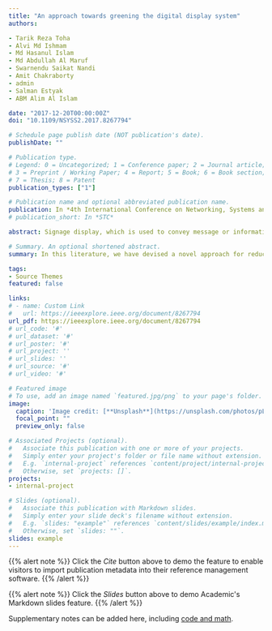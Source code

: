 ```yaml
---
title: "An approach towards greening the digital display system"
authors:

- Tarik Reza Toha 
- Alvi Md Ishmam 
- Md Hasanul Islam 
- Md Abdullah Al Maruf
- Swarnendu Saikat Nandi
- Amit Chakraborty
- admin
- Salman Estyak
- ABM Alim Al Islam 

date: "2017-12-20T00:00:00Z"
doi: "10.1109/NSYSS2.2017.8267794"

# Schedule page publish date (NOT publication's date).
publishDate: ""

# Publication type.
# Legend: 0 = Uncategorized; 1 = Conference paper; 2 = Journal article;
# 3 = Preprint / Working Paper; 4 = Report; 5 = Book; 6 = Book section;
# 7 = Thesis; 8 = Patent
publication_types: ["1"]

# Publication name and optional abbreviated publication name.
publication: In *4th International Conference on Networking, Systems and Security (NSysS)*
# publication_short: In *STC*

abstract: Signage display, which is used to convey message or information, has evolved from conventional to digital display. Conventional signage which may be hand written or printed papers are being wiped out by digital displays used by industries because of its attractive features of efficient involvement of consumers. However, extensive use of digital signage displays contributes a notable amount of power consumption (about 1000W for a 14inch × 48inch display) of a region. In this literature, we have devised a novel approach for reducing power consumption of digital signage as well as satisfying human visibility by exploiting duty cycle. Our proposed technique is capable of relinquishing a significant amount (about 14.54% in comparison with existing display system) of power consumption occurred by digital display by keeping an eye on expected human vision.

# Summary. An optional shortened abstract.
summary: In this literature, we have devised a novel approach for reducing power consumption of digital signage as well as satisfying human visibility by exploiting duty cycle.

tags:
- Source Themes
featured: false

links:
# - name: Custom Link
#   url: https://ieeexplore.ieee.org/document/8267794
url_pdf: https://ieeexplore.ieee.org/document/8267794
# url_code: '#'
# url_dataset: '#'
# url_poster: '#'
# url_project: ''
# url_slides: ''
# url_source: '#'
# url_video: '#'

# Featured image
# To use, add an image named `featured.jpg/png` to your page's folder. 
image:
  caption: 'Image credit: [**Unsplash**](https://unsplash.com/photos/pLCdAaMFLTE)'
  focal_point: ""
  preview_only: false

# Associated Projects (optional).
#   Associate this publication with one or more of your projects.
#   Simply enter your project's folder or file name without extension.
#   E.g. `internal-project` references `content/project/internal-project/index.md`.
#   Otherwise, set `projects: []`.
projects:
- internal-project

# Slides (optional).
#   Associate this publication with Markdown slides.
#   Simply enter your slide deck's filename without extension.
#   E.g. `slides: "example"` references `content/slides/example/index.md`.
#   Otherwise, set `slides: ""`.
slides: example
---
```


{{% alert note %}}
Click the *Cite* button above to demo the feature to enable visitors to import publication metadata into their reference management software.
{{% /alert %}}

{{% alert note %}}
Click the *Slides* button above to demo Academic's Markdown slides feature.
{{% /alert %}}

Supplementary notes can be added here, including [code and math](https://sourcethemes.com/academic/docs/writing-markdown-latex/).

